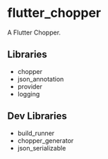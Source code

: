 # flutter_chopper

A Flutter Chopper.

## Libraries
* chopper
* json_annotation
* provider
* logging

## Dev Libraries
* build_runner
* chopper_generator
* json_serializable
